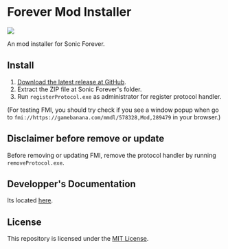 # Forever Mod Installer
<a href="https://gamebanana.com/tools/7129"><img src="https://gamebanana.com/tools/embeddables/7129?type=large"/></a>

An mod installer for Sonic Forever.
## Install
1. [Download the latest release at GitHub](https://github.com/Stylix58/ForeverModInstaller/releases/latest).
2. Extract the ZIP file at Sonic Forever's folder.
3. Run `registerProtocol.exe` as administrator for register protocol handler.

(For testing FMI, you should try check if you see a window popup when go to `fmi://https://gamebanana.com/mmdl/578328,Mod,289479` in your browser.)

## Disclaimer before remove or update
Before removing or updating FMI, remove the protocol handler by running `removeProtocol.exe`.

## Developper's Documentation
Its located [here](DEVDOC.md).

## License
This repository is licensed under the [MIT License](LICENSE).
